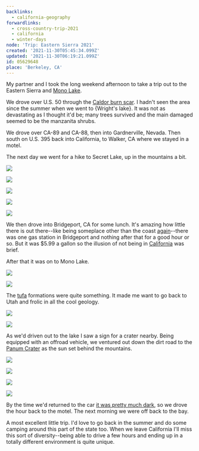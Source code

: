 ```yaml
---
backlinks:
  - california-geography
forwardlinks:
  - cross-country-trip-2021
  - california
  - winter-days
node: 'Trip: Eastern Sierra 2021'
created: '2021-11-30T05:45:34.099Z'
updated: '2021-11-30T06:19:21.099Z'
id: 05629648
place: 'Berkeley, CA'
---
```

My partner and I took the long weekend afternoon to take a trip out to the Eastern Sierra and [Mono Lake](https://en.wikipedia.org/wiki/Mono_Lake). 

We drove over U.S. 50 through the [Caldor burn scar](https://en.wikipedia.org/wiki/Caldor_Fire). I hadn't seen the area since the summer when we went to {Wright's lake}. It was not as devastating as I thought it'd be; many trees survived and the main damaged seemed to be the manzanita shrubs. 

We drove over CA-89 and CA-88, then into Gardnerville, Nevada. Then south on U.S. 395 back into California, to Walker, CA where we stayed in a motel. 

The next day we went for a hike to Secret Lake, up in the mountains a bit. 

![](images/05629648/XwlhrxverF.webp " ")

![](images/05629648/hKFDJInlwE.webp " ")

![](images/05629648/hDsXINpbBv.webp " ")

![](images/05629648/rZedWImdTy.webp " ")

![](images/05629648/COMIZZrKlX.webp " ")

We then drove into Bridgeport, CA for some lunch. It's amazing how little there is out there--like being someplace other than the coast [again](cross-country-trip-2021.md)--there was one gas station in Bridgeport and nothing after that for a good hour or so. But it was $5.99 a gallon so the illusion of not being in [California](california.md) was brief. 

After that it was on to Mono Lake. 

![](images/05629648/fcSHDHnIQQ.webp " ")

![](images/05629648/GknOKzYFwG.webp " ")

The [tufa](https://en.wikipedia.org/wiki/Tufa) formations were quite something. It made me want to go back to Utah and frolic in all the cool geology. 

![](images/05629648/BFGViONVyY.webp " ")

![](images/05629648/qhsYFzNiOQ.webp " ")

As we'd driven out to the lake I saw a sign for a crater nearby. Being equipped with an offroad vehicle, we ventured out down the dirt road to the [Panum Crater](https://en.wikipedia.org/wiki/Panum_Crater) as the sun set behind the mountains.

![](images/05629648/IDrXzEUwVD.webp " ")

![](images/05629648/fEOCIViiKt.webp " ") 

![](images/05629648/BMQbBhwAXH.webp " ")

![](images/05629648/xPSKKkZHyD.webp " ")

By the time we'd returned to the car [it was pretty much dark](winter-days.md), so we drove the hour back to the motel. The next morning we were off back to the bay.  

A most excellent little trip. I'd love to go back in the summer and do some camping around this part of the state too. When we leave California I'll miss this sort of diversity--being able to drive a few hours and ending up in a totally different environment is quite unique. 



